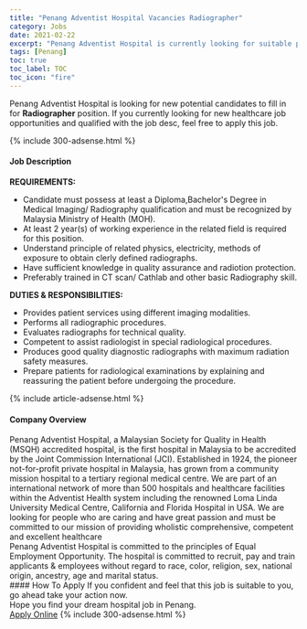 ```yaml
---
title: "Penang Adventist Hospital Vacancies Radiographer" 
category: Jobs 
date: 2021-02-22 
excerpt: "Penang Adventist Hospital is currently looking for suitable person to fill in the Radiographer which positioned at Penang" 
tags: [Penang] 
toc: true 
toc_label: TOC 
toc_icon: "fire" 
--- 
```


<p>Penang Adventist Hospital is looking for new potential candidates to fill in for <b>Radiographer</b> position. If you currently looking for new healthcare job opportunities and qualified with the job desc, feel free to apply this job.
</p>{% include 300-adsense.html %} 
<div><div><h4>Job Description</h4></div><div><div><span><div><div><strong>REQUIREMENTS:</strong></div><ul><li>Candidate must possess at least a Diploma,Bachelor's Degree in Medical Imaging/ Radiography qualification and must be recognized by Malaysia Ministry of Health (MOH).</li><li>At least 2 year(s) of working experience in the related field is required for this position.</li><li>Understand principle of related physics, electricity, methods of exposure to obtain clerly defined radiographs.</li><li>Have sufficient knowledge in quality assurance and radiotion protection.</li><li>Preferably trained in CT scan/ Cathlab and other basic Radiography skill.</li></ul><div><strong>DUTIES &amp; RESPONSIBILITIES:</strong></div><ul><li>Provides patient services using different imaging modalities.</li><li>Performs all radiographic procedures.</li><li>Evaluates radiographs for technical quality.</li><li>Competent to assist radiologist in special radiological procedures.</li><li>Produces good quality diagnostic radiographs with maximum radiation safety measures.</li><li>Prepare patients for radiological examinations by explaining and reassuring the patient before undergoing the procedure.</li></ul></div></span></div></div></div> 
{% include article-adsense.html %} 
<div><div><h4>Company Overview</h4></div><div><div><span><div><div>
	Penang Adventist Hospital, a Malaysian Society for Quality in Health (MSQH) accredited hospital, is the first hospital in Malaysia to be accredited by the Joint Commission International (JCI). Established in 1924, the pioneer not-for-profit private hospital in Malaysia, has grown from a community mission hospital to a tertiary regional medical centre. We are part of an international network of more than 500 hospitals and healthcare facilities within the Adventist Health system including the renowned Loma Linda University Medical Centre, California and Florida Hospital in USA. We are looking for people who are caring and have great passion and must be committed to our mission of providing wholistic comprehensive, competent and excellent healthcare</div>
<div>
	Penang Adventist Hospital is committed to the principles of Equal Employment Opportunity. The hospital is committed to recruit, pay and train applicants &amp; employees without regard to race, color, religion, sex, national origin, ancestry, age and marital status.&#160; &#160; &#160; &#160; &#160; &#160;</div></div></span></div></div></div> 
#### How To Apply 
If you confident and feel that this job is suitable to you, go ahead take your action now. <br/> 
Hope you find your dream hospital job in Penang. <br/> 
<a href="https://www.jobstreet.com.my/en/job/radiographer-4483367?jobId=jobstreet-my-job-4483367" class="btn btn--warning" target="_blank" rel="nofollow noopenner">Apply Online</a> 
{% include 300-adsense.html %} 